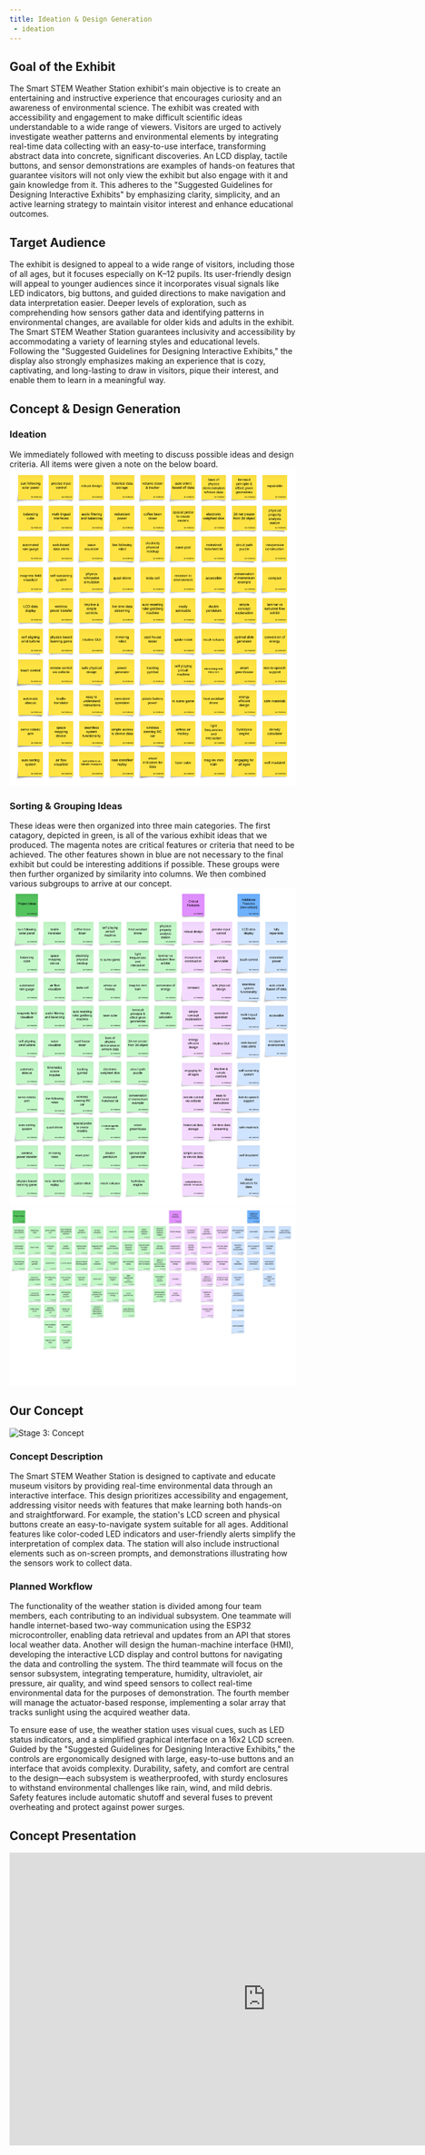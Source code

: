 ```yaml
---
title: Ideation & Design Generation
 - ideation
---
```


## Goal of the Exhibit

The Smart STEM Weather Station exhibit's main objective is to create an entertaining and instructive experience that encourages curiosity and an awareness of environmental science. The exhibit was created with accessibility and engagement to make difficult scientific ideas understandable to a wide range of viewers. Visitors are urged to actively investigate weather patterns and environmental elements by integrating real-time data collecting with an easy-to-use interface, transforming abstract data into concrete, significant discoveries. An LCD display, tactile buttons, and sensor demonstrations are examples of hands-on features that guarantee visitors will not only view the exhibit but also engage with it and gain knowledge from it. This adheres to the "Suggested Guidelines for Designing Interactive Exhibits" by emphasizing clarity, simplicity, and an active learning strategy to maintain visitor interest and enhance educational outcomes.

## Target Audience

The exhibit is designed to appeal to a wide range of visitors, including those of all ages, but it focuses especially on K–12 pupils. Its user-friendly design will appeal to younger audiences since it incorporates visual signals like LED indicators, big buttons, and guided directions to make navigation and data interpretation easier. Deeper levels of exploration, such as comprehending how sensors gather data and identifying patterns in environmental changes, are available for older kids and adults in the exhibit. The Smart STEM Weather Station guarantees inclusivity and accessibility by accommodating a variety of learning styles and educational levels. Following the "Suggested Guidelines for Designing Interactive Exhibits," the display also strongly emphasizes making an experience that is cozy, captivating, and long-lasting to draw in visitors, pique their interest, and enable them to learn in a meaningful way.

## Concept & Design Generation

### Ideation

We immediately followed with meeting to discuss possible ideas and design criteria. All items were given a note on the below board.
![Stage 1: Ideation](./assets/images/ideation.png)

### Sorting & Grouping Ideas

These ideas were then organized into three main categories. The first catagory, depicted in green, is all of the various exhibit ideas that we produced. The magenta notes are critical features or criteria that need to be achieved. The other features shown in blue are not necessary to the final exhibit but could be interesting additions if possible. These groups were then further organized by similarity into columns. We then combined various subgroups to arrive at our concept.
![Stage 2: Sorting](./assets/images/sorted.png)
![stage 3: Grouping](./assets/images/grouped.png)

## Our Concept

![Stage 3: Concept](./assets/images/concept.png)

### Concept Description

The Smart STEM Weather Station is designed to captivate and educate museum visitors by providing real-time environmental data through an interactive interface. This design prioritizes accessibility and engagement, addressing visitor needs with features that make learning both hands-on and straightforward. For example, the station's LCD screen and physical buttons create an easy-to-navigate system suitable for all ages. Additional features like color-coded LED indicators and user-friendly alerts simplify the interpretation of complex data. The station will also include instructional elements such as on-screen prompts, and demonstrations illustrating how the sensors work to collect data.

### Planned Workflow

The functionality of the weather station is divided among four team members, each contributing to an individual subsystem. One teammate will handle internet-based two-way communication using the ESP32 microcontroller, enabling data retrieval and updates from an API that stores local weather data. Another will design the human-machine interface (HMI), developing the interactive LCD display and control buttons for navigating the data and controlling the system. The third teammate will focus on the sensor subsystem, integrating temperature, humidity, ultraviolet, air pressure, air quality, and wind speed sensors to collect real-time environmental data for the purposes of demonstration. The fourth member will manage the actuator-based response, implementing a solar array that tracks sunlight using the acquired weather data.

To ensure ease of use, the weather station uses visual cues, such as LED status indicators, and a simplified graphical interface on a 16x2 LCD screen. Guided by the "Suggested Guidelines for Designing Interactive Exhibits," the controls are ergonomically designed with large, easy-to-use buttons and an interface that avoids complexity. Durability, safety, and comfort are central to the design—each subsystem is weatherproofed, with sturdy enclosures to withstand environmental challenges like rain, wind, and mild debris. Safety features include automatic shutoff and several fuses to prevent overheating and protect against power surges.

## Concept Presentation

<iframe width="902" height="516" src="https://www.youtube.com/embed/3_g23dJBYLU" title="" frameborder="0" allow="accelerometer; autoplay; clipboard-write; encrypted-media; gyroscope; picture-in-picture; web-share" referrerpolicy="strict-origin-when-cross-origin" allowfullscreen></iframe>
